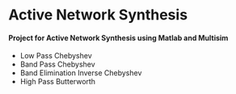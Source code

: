 # Active Network Synthesis
#### Project for Active Network Synthesis using Matlab and Multisim
* Low Pass Chebyshev
* Band Pass Chebyshev
* Band Elimination Inverse Chebyshev
* High Pass Butterworth



